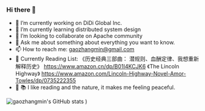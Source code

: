 ### Hi there 👋

- 🔭 I’m currently working on DiDi Global Inc.
- 🌱 I’m currently learning distributed system design
- 👯 I’m looking to collaborate on Apache community
- 💬 Ask me about something about everything you want to know.
- 📫 How to reach me: gaozhangmin@gmail.com
- 🤔 Currently Reading List: 《历史经典三部曲： 潜规则、血酬定律、我想重新解释历史》 https://www.amazon.cn/dp/B01I4KCJK6  《The Lincoln Highway》 https://www.amazon.com/Lincoln-Highway-Novel-Amor-Towles/dp/0735222355
- 🌴 📚 I like reading and the nature, it makes me feeling peaceful.

![gaozhangmin's GitHub stats](https://github-readme-stats.vercel.app/api?username=gaozhangmin&count_private=true&theme=tokyonight&show_icons=true)
)
